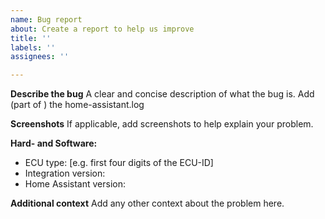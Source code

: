 ```yaml
---
name: Bug report
about: Create a report to help us improve
title: ''
labels: ''
assignees: ''

---
```


**Describe the bug**
A clear and concise description of what the bug is. Add (part of ) the home-assistant.log

**Screenshots**
If applicable, add screenshots to help explain your problem.

**Hard- and Software:**
 - ECU type: [e.g. first four digits of the ECU-ID]
 - Integration version: 
 - Home Assistant version: 

**Additional context**
Add any other context about the problem here.
